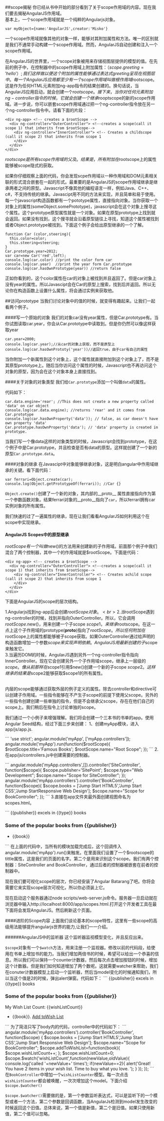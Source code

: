 ##scope揭秘
你已经从书中开始的部分看到了关于scope作用域的内容。现在我们要去揭秘AngularJS作用域。<br>
基本上，一个scope作用域就是一个纯粹的Angularjs对象。
```
var myObject={name:'AngularJS',creator:'Misko'}
```
一个scope作用域就像其他的对象一样，能够对其附加属性和方法。唯一的区别就是我们不通常手动构建一个scope作用域。然而，AngularJS自动创建和注入一个scope作用域。<p>
在AngularJS的世界里，一个scope对象被用来存储视图层提供的模型的值。在先前的例子中，在控制器中的scope作用域上附加属性：（$scope.greeting='hello'）;我们这样做以便这个附加的属性能够通过表达式{{greeting}}呈现在视图层中。每一个AngularJS应用都至少有一个scope作用域叫做根作用域$rootscope。这是作为任何HTML元素附加ng-app指令的结果创建的。换句话说，当AngularJS应用启动，就会创建一个$rootscope。接下来，当你对任何元素附加ng-controller指令的时候，它就会创建一个继承$rooptscope的新的scope作用域。进一步说，你可以嵌套scope作用域通过把一个ng-controller指令放在另一个ng-controller指令中。请看下面的片段：<p>
```
<div ng-app> <!-- creates a $rootScope -->
  <div ng-controller="OuterController"> <!--creates a scope(call it scope 1) that inherits from $rootScope-->
    <div ng-controller="InnerController"> <!-- Creates a childscope (call it scope 2) that inherits from scope 1
    </div>
  </div>
</div>
```
$rootscope是所有scope作用域的父及。结果是，所有附加在$rootscope上的属性能够被scope隐式的获取。<p>
如果你仔细观察上面的代码，你会发现scpe作用域以一种作用域和DOM元素相关联的形式混合嵌套在一起的形式。最重要的是AngularJS的scope作用域继承是继承两者之间的原型。Javascript不像其他的编程语言一样，例如Java、C++、c#，不支持传统的继承。Javascipt用不同的方法来实现，并且简单和易于使用。每一个javascript构造函数都有一个pototype属性，直接指向对象。当你获取一个对象上的属性(someObject.somePrototype)，javascript会在这个对象上搜寻这个属性。这个prototype原型属性就是一个对象。如果在原型prototype上找到就会返回。如果没有找到，这个搜寻就会沿着原型链往上寻找，知道这个属性被找到或者Object.prototype被找到。下面这个例子会给出原型继承的一个了解。<p>
```
function Car (color,steering){
  this.color=color;
  this.steering=steering;
}
Car.prototype.year=2012;
var car=new Car('red',left);
console.log(car.color) //print the color form car
console.log(car.year)  //print the year form Car.prototype
console.log(car.hasOwnPrototype(year)) //return false
```
正如你看到的，这个color属性在car的对象上被找到并且返回了。但是car对象上没有year的属性。所以Javascipt会在Car的原型上搜索，找到后并返回。所以无论你在构造函数上设置什么属性，将会通过实例来获取他。<p>
##访问prototype
当我们讨论对象中的值的时候，就变得有趣起来。让我们一起看两个例子。<p>
####写一个原始的对象
我们的对象car没有year属性，但是Car.prototype有。当你试图读取car.year，你会从Car.prototype中读取到。但是你仍然可以像这样获取year
```
car.year=2000;
console.log(car.year);//从car的对象上获取，而不是原型上
console.log(car.hasOwnPrototy('year'))//返回true，由于car有自己的属性
```
当你附加一个新属性到这个对象上，这个属性就直接附加到这个对象上了，而不是其原型prototype上。随后当你访问这个属性的时候，Javascript也不再访问这个对象的原型，因为会在这个对象本身上直接找到。<p>
####关于对象的对象类型
我们给<code>Car.prototype</code>添加一个叫做<code>data</code>的属性。<p>
代码如下：<p>
```
car.data.engine='rear'; //This does not create a new property called 'data' on car object
console.log(car.data.engine); //returns 'rear' and it comes from Car.prototype
console.log(car.hasOwnProperty('data')); // false, as car doesn't have own property 'data'
Car.prototype.hasOwnProperty('data'); // 'data' property is created in prototype.
```
当我们写一个像data这样的对象类型的时候，Javascript会找到prototype，在这个例子中是Car.prototype，并且检查是否有data的原型。这样就创建了一个新的原型<code>Car.prototype.data</code>。<p>
####对象的继承
在Javascipt中对象能够继承对象，这是明白angular中作用域继承的关键。看下面代码：<p>
```
var ferrari=Object.create(car);
console.log(Object.getPrototypeOf(ferrari)); //Car {}
```
<code>Object.create()</code>创建了一个新的对象，其内部的__proto__ 属性直接指向作为第一个参数函数对象。结果ferrari对象的__proto__指向了<code>car</code>，所以ferrari拥有car实例对象的所有属性。<p>
我们快速的过了一遍属性的继承，现在让我们看看AngularJS如何利用这个在scope中实现继承。<p>
#### AngularJS Scopes中的原型继承
$rootScope有一个叫做$new()的方法用来创建新的子作用域。前面那个例子中我们混合了两个控制器，其中一个的作用域就是$rootScope。下面是代码：<p>
```
<div ng-app> <!-- creates a $rootScope -->
  <div ng-controller="OuterController"> <!--creates a scope(call it scope 1) that inherits from $rootScope-->
    <div ng-controller="InnerController"> <!-- Creates achild scope (call it scope 2) that inherits from scope 1
    </div>
  </div>
</div>
```
下面是AngularJS的scope的层次结构。<p>
1.Angularjs找到ng-app后会创建$rootScope对象。<br>
2.当$rootScope遇到ng-controller的时候，找到并指向OuterController。所以，它会调用$rootScope.$new()，用来创建一个子scope $scope1，来继承$rootscope。在这一点上这个子作用域的prototype(__proto__)指向了$rootScope。所以任何附加在$rootScope上的属性都能够被子scope获取。如果OuterController通过给声明的构造函数增加一个参数$scope来实现声明依赖。AngularJS用最新创建的子$scope来触发它。<br>
3.当遍历DOM的时候，AngularJS遇到另外一个ng-controller指令指向InnerController。现在它会创建另外一个子作用域scope，继承上一层级的$scope。像从前那样在$scope1引用$new()创建一个新的子scope $scope2。这样继承的结果是$scope2能够获取$scope1的所有属性。<br>
<p><br>
内层的scope能够通过获取外层的例子定义的属性。除去controller和directive可以创建子作用域。一些指令能够在不产生子scope的前提下使用父scope。另外的一些指令创建创建一些单独的指令，但是不会继承父scope，存在在他们自己的scope上。我们稍后在指令上讨论单独的scope。<p>
我们通过一个小例子来增强理解。我们将会创建一个三本书的书单的app。使用Angular Seed结构，经过下面三步来创建：
1、创建myApp模块，进入app/js/app.js.<p>
```
'use strict';
angular.module('myApp', ['myApp.controllers']);
angular.module('myApp').run(function($rootScope){
  $rootScope.title='Famous Books';
  $rootScope.name="Root Scope";
});
```
2.在app/js/controllers.js中创建需要的控制器。<p>
```
angular.module('myApp.controllers',[]).controller('SiteController', function($scope){
  $scope.publisher='SitePoint';
  $scope.type="Web Development";
  $scope.name="Scope for SiteController";
});
angular.module('myApp.controllers').controller('BookController', function($scope){
  $scope.books = ['Jump Start HTML5','Jump Start CSS','Jump StartResponsive Web Design'];
  $scope.name="Scope for BookController";
});
```
3.直接在app文件夹最外面创建视图命名为scopes.html。<p>
```
<!DOCTYPE html>
<html ng-app="myApp">
<head>
<meta charset="utf-8" />
<title ng-bind="title"></title>
</head>
<body ng-controller="SiteController">
  <span>{{publisher}} excels in {{type}} books</span>
  <div ng-controller="BookController">
  <h3>Some of the popular books from {{publisher}}</h3>
  <ul>
    <li ng-repeat="book in books">
      {{book}}
    </li>
  </ul>
  </div>
</body>
<script src="lib/angular/angular.js"></script>
<script src="js/app.js"></script>
<script src="js/controllers.js"></script>
</html>
```
在上面的代码中，当所有的模块加载完成后，这个回调传入angular.module('myApp').run()来触发。在里面我们设置了一个$rootscope的tittle属性，这是我们的页面的名字。第二个是用来识别这个scope。我们有两个控制器：SiteController and BookController，通过后者的控制器被嵌套在前者的控制器中。<p>
现在我们要可视化scope的层次，你已经安装了Angular Batarang了吧。你将会需要它来实现scope层次可视化，所以你必须装上它。<p>
现在启动这个服务器通过node scripts/web-server.js命令。服务器一旦启动就在浏览器中输入http://localhost:8000/app/scopes.html.打开这个开发者工具在最下面将会发现AngularJS。然后刷新这个页面。<p>
####进阶的Scope内容
上面我们谈论基本的scope特性，这里有一些scope的高级用法能够提升angularjs世界的能力,让我们一一介绍。<p>
######AngularJS中的监听器
这个监听器监视模型变化，并且反应出来。<p>
<code>$scope</code>对象有一个<code>$watch</code>方法，用来注册一个监视器。修改以前的代码段，给使用在书单上增加书的能力。当我们增加两倍书的时候，希望可以给出一个恭喜的信息。所以我们可以保持一个counter计数器，然后每次点击增加按钮的时候，增加这个计数器。但是我们如何知道增加了两个数呢。这就需要watcher来帮助，我们在conuter计数器模型上启动一个监听器，然后当model变化的时候通知我们，所以当这个值是2的时候，弹出alert弹窗。代码如下：
```
<body ng-controller="SiteController">
  <span>{{publisher}} excels in {{type}} books</span>
  <div ng-controller="BookController">
    <h3>Some of the popular books from {{publisher}}</h3>
    My Wish List Count: {{wishListCount}}
    <ul>
      <li ng-repeat="book in books">
      {{book}}. <a href="#" ng-click="addToWishList(book)">Add toWish List</a>
      </li>
    </ul>
  </div>
</body>
```
为了简洁只写了body内的代码，controller中的代码如下：
```
angular.module('myApp.controllers').controller('BookController', function($scope) {
    $scope.books = ['Jump Start HTML5','Jump Start CSS','Jump Start Responsive Web Design'];
    $scope.name="Scope for BookController";
    $scope.addToWishList=function(book){
    $scope.wishListCount++;
  };
    $scope.wishListCount=0;
    $scope.$watch('wishListCount',function(newValue,oldValue){
    console.log('called '+newValue+' times');
    if(newValue==2){
      alert('Great! You have 2 items in your wish list. Time to buy what you love. ');
    }
  });
});
```
在<code>BookController</code>中增加一个<code>wishListCounter</code>模型。每一次点击<code>wishListCounter</code>都会被唤醒，一次次增加这个model。下面介绍<code>$scope.$watcher()</code><p>
<code>$scope.$watcher()</code>需要做的是，第一个参数监听表达式，可以是监听下的一个模型或者一个方法，第二个参数是回调函数，当AngularJs检测到model发生改变的时候返回这个旧值。总体来说，第一个值是新值，第二个是旧值。如果只使用新值，第二个值可以忽略。











